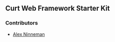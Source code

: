 Curt Web Framework Starter Kit
--------------


### Contributors

- [Alex Ninneman](https://github.com/ninnemana)
